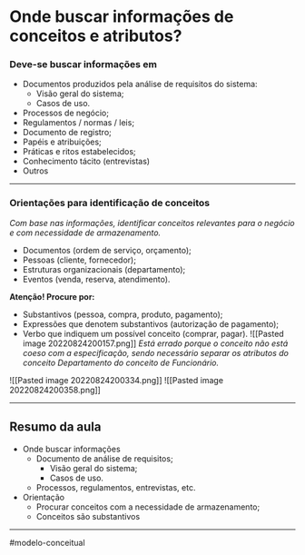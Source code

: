# Onde buscar informações de conceitos e atributos?
### Deve-se buscar informações em
- Documentos produzidos pela análise de requisitos do sistema:
	- Visão geral do sistema;
	- Casos de uso.
- Processos de negócio;
- Regulamentos / normas / leis;
- Documento de registro;
- Papéis e atribuições;
- Práticas e ritos estabelecidos;
- Conhecimento tácito (entrevistas)
- Outros
---
### Orientações para identificação de conceitos
*Com base nas informações, identificar conceitos relevantes para o negócio e com necessidade de armazenamento.*
- Documentos (ordem de serviço, orçamento);
- Pessoas (cliente, fornecedor);
- Estruturas organizacionais (departamento);
- Eventos (venda, reserva, atendimento).

**Atenção! Procure por:**
- Substantivos (pessoa, compra, produto, pagamento);
- Expressões que denotem substantivos (autorização de pagamento);
- Verbo que indiquem um possível conceito (comprar, pagar).
![[Pasted image 20220824200157.png]]
*Está errado porque o conceito não está coeso com a especificação, sendo necessário separar os atributos do conceito Departamento do conceito de Funcionário.*

![[Pasted image 20220824200334.png]]
![[Pasted image 20220824200358.png]]

---
## Resumo da aula
- Onde buscar informações
	- Documento de análise de requisitos;
		- Visão geral do sistema;
		- Casos de uso.
	- Processos, regulamentos, entrevistas, etc.
- Orientação
	- Procurar conceitos com a necessidade de armazenamento;
	- Conceitos são substantivos
---
#modelo-conceitual 